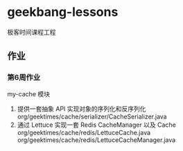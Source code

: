 # geekbang-lessons
极客时间课程工程

## 作业
### 第6周作业
my-cache 模块
1. 提供一套抽象 API 实现对象的序列化和反序列化
   org/geektimes/cache/serializer/CacheSerializer.java
2. 通过 Lettuce 实现一套 Redis CacheManager 以及 Cache
   org/geektimes/cache/redis/LettuceCache.java
   org/geektimes/cache/redis/LettuceCacheManager.java


